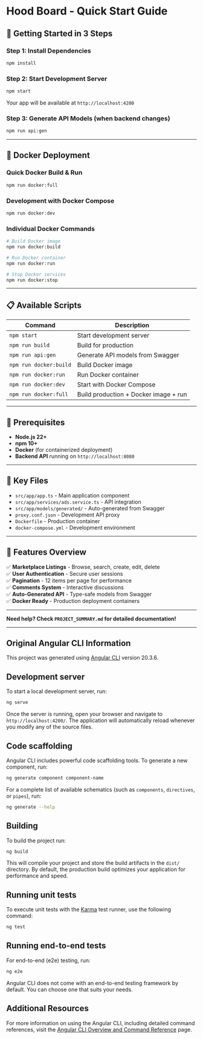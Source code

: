 # Hood Board - Quick Start Guide

## 🚀 Getting Started in 3 Steps

### Step 1: Install Dependencies

```bash
npm install
```

### Step 2: Start Development Server

```bash
npm start
```

Your app will be available at `http://localhost:4200`

### Step 3: Generate API Models (when backend changes)

```bash
npm run api:gen
```

---

## 🐳 Docker Deployment

### Quick Docker Build & Run

```bash
npm run docker:full
```

### Development with Docker Compose

```bash
npm run docker:dev
```

### Individual Docker Commands

```bash
# Build Docker image
npm run docker:build

# Run Docker container
npm run docker:run

# Stop Docker services
npm run docker:stop
```

---

## 📋 Available Scripts

| Command                | Description                           |
| ---------------------- | ------------------------------------- |
| `npm start`            | Start development server              |
| `npm run build`        | Build for production                  |
| `npm run api:gen`      | Generate API models from Swagger      |
| `npm run docker:build` | Build Docker image                    |
| `npm run docker:run`   | Run Docker container                  |
| `npm run docker:dev`   | Start with Docker Compose             |
| `npm run docker:full`  | Build production + Docker image + run |

---

## 🔧 Prerequisites

- **Node.js 22+**
- **npm 10+**
- **Docker** (for containerized deployment)
- **Backend API** running on `http://localhost:8080`

---

## 📁 Key Files

- `src/app/app.ts` - Main application component
- `src/app/services/ads.service.ts` - API integration
- `src/app/models/generated/` - Auto-generated from Swagger
- `proxy.conf.json` - Development API proxy
- `Dockerfile` - Production container
- `docker-compose.yml` - Development environment

---

## 🎯 Features Overview

✅ **Marketplace Listings** - Browse, search, create, edit, delete  
✅ **User Authentication** - Secure user sessions  
✅ **Pagination** - 12 items per page for performance  
✅ **Comments System** - Interactive discussions  
✅ **Auto-Generated API** - Type-safe models from Swagger  
✅ **Docker Ready** - Production deployment containers

---

**Need help? Check `PROJECT_SUMMARY.md` for detailed documentation!**

---

## Original Angular CLI Information

This project was generated using [Angular CLI](https://github.com/angular/angular-cli) version 20.3.6.

## Development server

To start a local development server, run:

```bash
ng serve
```

Once the server is running, open your browser and navigate to `http://localhost:4200/`. The application will automatically reload whenever you modify any of the source files.

## Code scaffolding

Angular CLI includes powerful code scaffolding tools. To generate a new component, run:

```bash
ng generate component component-name
```

For a complete list of available schematics (such as `components`, `directives`, or `pipes`), run:

```bash
ng generate --help
```

## Building

To build the project run:

```bash
ng build
```

This will compile your project and store the build artifacts in the `dist/` directory. By default, the production build optimizes your application for performance and speed.

## Running unit tests

To execute unit tests with the [Karma](https://karma-runner.github.io) test runner, use the following command:

```bash
ng test
```

## Running end-to-end tests

For end-to-end (e2e) testing, run:

```bash
ng e2e
```

Angular CLI does not come with an end-to-end testing framework by default. You can choose one that suits your needs.

## Additional Resources

For more information on using the Angular CLI, including detailed command references, visit the [Angular CLI Overview and Command Reference](https://angular.dev/tools/cli) page.
